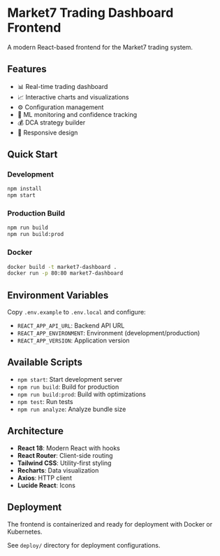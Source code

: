 # Market7 Trading Dashboard Frontend

A modern React-based frontend for the Market7 trading system.

## Features

- 📊 Real-time trading dashboard
- 📈 Interactive charts and visualizations
- ⚙️ Configuration management
- 🤖 ML monitoring and confidence tracking
- 💰 DCA strategy builder
- 📱 Responsive design

## Quick Start

### Development
```bash
npm install
npm start
```

### Production Build
```bash
npm run build
npm run build:prod
```

### Docker
```bash
docker build -t market7-dashboard .
docker run -p 80:80 market7-dashboard
```

## Environment Variables

Copy `.env.example` to `.env.local` and configure:

- `REACT_APP_API_URL`: Backend API URL
- `REACT_APP_ENVIRONMENT`: Environment (development/production)
- `REACT_APP_VERSION`: Application version

## Available Scripts

- `npm start`: Start development server
- `npm run build`: Build for production
- `npm run build:prod`: Build with optimizations
- `npm test`: Run tests
- `npm run analyze`: Analyze bundle size

## Architecture

- **React 18**: Modern React with hooks
- **React Router**: Client-side routing
- **Tailwind CSS**: Utility-first styling
- **Recharts**: Data visualization
- **Axios**: HTTP client
- **Lucide React**: Icons

## Deployment

The frontend is containerized and ready for deployment with Docker or Kubernetes.

See `deploy/` directory for deployment configurations.
